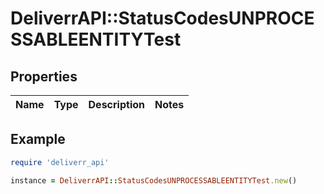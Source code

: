 # DeliverrAPI::StatusCodesUNPROCESSABLEENTITYTest

## Properties

| Name | Type | Description | Notes |
| ---- | ---- | ----------- | ----- |

## Example

```ruby
require 'deliverr_api'

instance = DeliverrAPI::StatusCodesUNPROCESSABLEENTITYTest.new()
```

